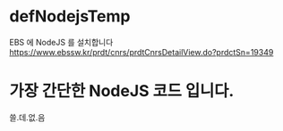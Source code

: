 # defNodejsTemp
EBS 에 NodeJS 를 설치합니다  
https://www.ebssw.kr/prdt/cnrs/prdtCnrsDetailView.do?prdctSn=19349  

# 가장 간단한 NodeJS 코드 입니다.
쓸.데.없.음  
